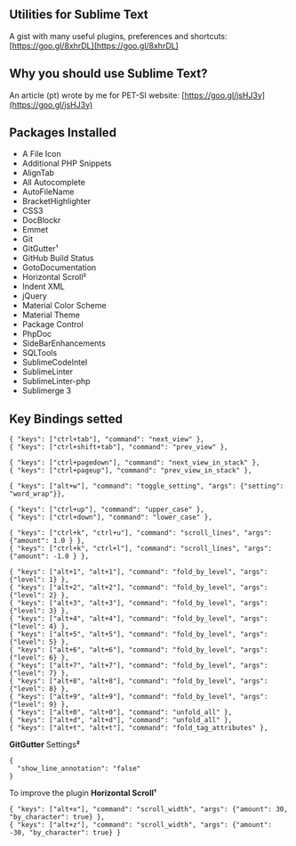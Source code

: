 ## Utilities for Sublime Text
A gist with many useful plugins, preferences and shortcuts: [https://goo.gl/8xhrDL](https://goo.gl/8xhrDL)

## Why you should use Sublime Text?
An article (pt) wrote by me for PET-SI website: [https://goo.gl/jsHJ3y](https://goo.gl/jsHJ3y)

## Packages Installed
* A File Icon
* Additional PHP Snippets
* AlignTab
* All Autocomplete
* AutoFileName
* BracketHighlighter
* CSS3
* DocBlockr
* Emmet
* Git
* GitGutter¹
* GitHub Build Status
* GotoDocumentation
* Horizontal Scroll²
* Indent XML
* jQuery
* Material Color Scheme
* Material Theme
* Package Control
* PhpDoc
* SideBarEnhancements
* SQLTools
* SublimeCodeIntel
* SublimeLinter
* SublimeLinter-php
* Sublimerge 3

## Key Bindings setted

```
{ "keys": ["ctrl+tab"], "command": "next_view" },
{ "keys": ["ctrl+shift+tab"], "command": "prev_view" },

{ "keys": ["ctrl+pagedown"], "command": "next_view_in_stack" },
{ "keys": ["ctrl+pageup"], "command": "prev_view_in_stack" },

{ "keys": ["alt+w"], "command": "toggle_setting", "args": {"setting": "word_wrap"}},

{ "keys": ["ctrl+up"], "command": "upper_case" },
{ "keys": ["ctrl+down"], "command": "lower_case" },

{ "keys": ["ctrl+k", "ctrl+u"], "command": "scroll_lines", "args": {"amount": 1.0 } },
{ "keys": ["ctrl+k", "ctrl+l"], "command": "scroll_lines", "args": {"amount": -1.0 } },

{ "keys": ["alt+1", "alt+1"], "command": "fold_by_level", "args": {"level": 1} },
{ "keys": ["alt+2", "alt+2"], "command": "fold_by_level", "args": {"level": 2} },
{ "keys": ["alt+3", "alt+3"], "command": "fold_by_level", "args": {"level": 3} },
{ "keys": ["alt+4", "alt+4"], "command": "fold_by_level", "args": {"level": 4} },
{ "keys": ["alt+5", "alt+5"], "command": "fold_by_level", "args": {"level": 5} },
{ "keys": ["alt+6", "alt+6"], "command": "fold_by_level", "args": {"level": 6} },
{ "keys": ["alt+7", "alt+7"], "command": "fold_by_level", "args": {"level": 7} },
{ "keys": ["alt+8", "alt+8"], "command": "fold_by_level", "args": {"level": 8} },
{ "keys": ["alt+9", "alt+9"], "command": "fold_by_level", "args": {"level": 9} },
{ "keys": ["alt+0", "alt+0"], "command": "unfold_all" },
{ "keys": ["alt+d", "alt+d"], "command": "unfold_all" },
{ "keys": ["alt+t", "alt+t"], "command": "fold_tag_attributes" },
```
**GitGutter** Settings**²**
```
{
  "show_line_annotation": "false"
}
```
To improve the plugin **Horizontal Scroll¹**
```
{ "keys": ["alt+x"], "command": "scroll_width", "args": {"amount": 30, "by_character": true} },
{ "keys": ["alt+z"], "command": "scroll_width", "args": {"amount": -30, "by_character": true} }
```

